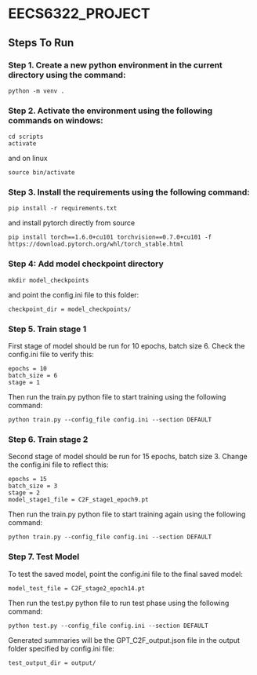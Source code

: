 # EECS6322_PROJECT

## Steps To Run

### Step 1. Create a new python environment in the current directory using the command:

```
python -m venv .
```

### Step 2. Activate the environment using the following commands on windows:

```
cd scripts
activate
```

and on linux

```
source bin/activate
```

### Step 3. Install the requirements using the following command:

```
pip install -r requirements.txt
```

and install pytorch directly from source

```
pip install torch==1.6.0+cu101 torchvision==0.7.0+cu101 -f https://download.pytorch.org/whl/torch_stable.html
```

### Step 4: Add model checkpoint directory

```
mkdir model_checkpoints
```

and point the config.ini file to this folder:

```
checkpoint_dir = model_checkpoints/
```

### Step 5. Train stage 1 

First stage of model should be run for 10 epochs, batch size 6. Check the config.ini file to verify this:

```
epochs = 10
batch_size = 6
stage = 1
```

Then run the train.py python file to start training using the following command:

```
python train.py --config_file config.ini --section DEFAULT
```


### Step 6. Train stage 2 

Second stage of model should be run for 15 epochs, batch size 3. Change the config.ini file to reflect this:

```
epochs = 15
batch_size = 3
stage = 2
model_stage1_file = C2F_stage1_epoch9.pt
```

Then run the train.py python file to start training again using the following command:

```
python train.py --config_file config.ini --section DEFAULT
```


### Step 7. Test Model 

To test the saved model, point the config.ini file to the final saved model:

```
model_test_file = C2F_stage2_epoch14.pt
```

Then run the test.py python file to run test phase using the following command:

```
python test.py --config_file config.ini --section DEFAULT
```

Generated summaries will be the GPT_C2F_output.json file in the output folder specified by config.ini file:

```
test_output_dir = output/
```